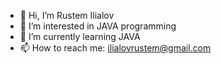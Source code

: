 - 👋 Hi, I’m Rustem Ilialov
- 👀 I’m interested in JAVA programming
- 🌱 I’m currently learning JAVA
- 📫 How to reach me: ilialovrustem@gmail.com

<!---
rilialov/rilialov is a ✨ special ✨ repository because its `README.md` (this file) appears on your GitHub profile.
You can click the Preview link to take a look at your changes.
--->
